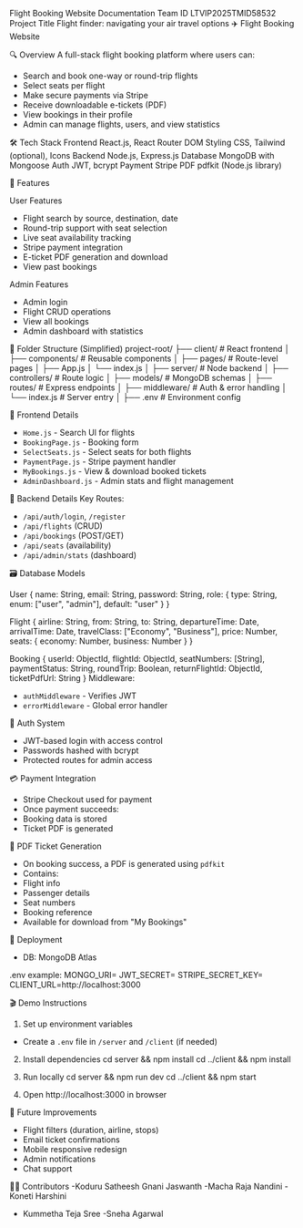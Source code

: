 Flight Booking Website Documentation
Team ID	LTVIP2025TMID58532
Project Title	Flight finder: navigating your air travel options
✈️ Flight Booking Website

🔍 Overview
A full-stack flight booking platform where users can:
- Search and book one-way or round-trip flights
- Select seats per flight
- Make secure payments via Stripe
- Receive downloadable e-tickets (PDF)
- View bookings in their profile
- Admin can manage flights, users, and view statistics

🛠️ Tech Stack
Frontend	React.js, React Router DOM
Styling	CSS, Tailwind (optional), Icons
Backend	Node.js, Express.js
Database	MongoDB with Mongoose
Auth	JWT, bcrypt
Payment	Stripe
PDF	pdfkit (Node.js library)


🌟 Features

User Features
- Flight search by source, destination, date
- Round-trip support with seat selection
- Live seat availability tracking
- Stripe payment integration
- E-ticket PDF generation and download
- View past bookings

Admin Features
- Admin login
- Flight CRUD operations
- View all bookings
- Admin dashboard with statistics

📁 Folder Structure (Simplified)
project-root/
├── client/                  # React frontend
│   ├── components/          # Reusable components
│   ├── pages/               # Route-level pages
│   ├── App.js
│   └── index.js
│
├── server/                  # Node backend
│   ├── controllers/         # Route logic
│   ├── models/              # MongoDB schemas
│   ├── routes/              # Express endpoints
│   ├── middleware/          # Auth & error handling
│   └── index.js             # Server entry
│
├── .env                     # Environment config


🎨 Frontend Details
- `Home.js` - Search UI for flights
- `BookingPage.js` - Booking form
- `SelectSeats.js` - Select seats for both flights
- `PaymentPage.js` - Stripe payment handler
- `MyBookings.js` - View & download booked tickets
- `AdminDashboard.js` - Admin stats and flight management

🔧 Backend Details
Key Routes:
- `/api/auth/login`, `/register`
- `/api/flights` (CRUD)
- `/api/bookings` (POST/GET)
- `/api/seats` (availability)
- `/api/admin/stats` (dashboard)


🗃️ Database Models

User
{
name: String,
email: String,
password: String,
role: { type: String, enum: ["user", "admin"], default: "user" }
}

Flight
{
airline: String,
from: String,
to: String,
departureTime: Date,
arrivalTime: Date,
travelClass: ["Economy", "Business"],
price: Number,
seats: { economy: Number, business: Number }
}

Booking
{
userId: ObjectId,
flightId: ObjectId,
seatNumbers: [String],
paymentStatus: String,
roundTrip: Boolean,
returnFlightId: ObjectId,
ticketPdfUrl: String
}
Middleware:
- `authMiddleware` - Verifies JWT
- `errorMiddleware` - Global error handler

🔐 Auth System
- JWT-based login with access control
- Passwords hashed with bcrypt
- Protected routes for admin access

💳 Payment Integration
- Stripe Checkout used for payment
- Once payment succeeds:
- Booking data is stored
- Ticket PDF is generated

📄 PDF Ticket Generation
- On booking success, a PDF is generated using `pdfkit`
- Contains:
- Flight info
- Passenger details
- Seat numbers
- Booking reference
- Available for download from "My Bookings"

🚀 Deployment
- DB: MongoDB Atlas

.env example:
MONGO_URI=<Your MongoDB URI>
JWT_SECRET=<Your JWT secret>
STRIPE_SECRET_KEY=<Stripe Key>
CLIENT_URL=http://localhost:3000


 
🎬 Demo Instructions

1. Set up environment variables
- Create a `.env` file in `/server` and `/client` (if needed)

2. Install dependencies
cd server && npm install
cd ../client && npm install

3. Run locally
cd server && npm run dev
cd ../client && npm start

4. Open http://localhost:3000 in browser

🔮 Future Improvements
- Flight filters (duration, airline, stops)
- Email ticket confirmations
- Mobile responsive redesign
- Admin notifications
- Chat support


👨‍💼 Contributors
-Koduru Satheesh Gnani Jaswanth
-Macha Raja Nandini
-Koneti Harshini
- Kummetha Teja Sree
-Sneha Agarwal
